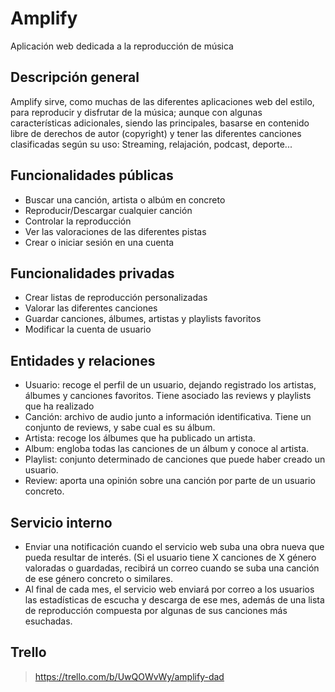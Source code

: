 # Amplify
Aplicación web dedicada a la reproducción de música

## Descripción general
Amplify sirve, como muchas de las diferentes aplicaciones web del estilo, para reproducir y disfrutar de la música; aunque con algunas características adicionales, siendo las principales, basarse en contenido libre de derechos de autor (copyright) y tener las diferentes canciones clasificadas según su uso: Streaming, relajación, podcast, deporte...

## Funcionalidades públicas
- Buscar una canción, artista o albúm en concreto
- Reproducir/Descargar cualquier canción
- Controlar la reproducción
- Ver las valoraciones de las diferentes pistas
- Crear o iniciar sesión en una cuenta

## Funcionalidades privadas
- Crear listas de reproducción personalizadas
- Valorar las diferentes canciones
- Guardar canciones, álbumes, artistas y playlists favoritos
- Modificar la cuenta de usuario

## Entidades y relaciones
- Usuario: recoge el perfil de un usuario, dejando registrado los artistas, álbumes y canciones favoritos. Tiene asociado las reviews y playlists que ha realizado
- Canción: archivo de audio junto a información identificativa. Tiene un conjunto de reviews, y sabe cual es su álbum.
- Artista: recoge los álbumes que ha publicado un artista.
- Album: engloba todas las canciones de un álbum y conoce al artista.
- Playlist: conjunto determinado de canciones que puede haber creado un usuario.
- Review: aporta una opinión sobre una canción por parte de un usuario concreto.

## Servicio interno
- Enviar una notificación cuando el servicio web suba una obra nueva que pueda resultar de interés. (Si el usuario tiene X canciones de X género valoradas o guardadas, recibirá un correo cuando se suba una canción de ese género concreto o similares. 
- Al final de cada mes, el servicio web enviará por correo a los usuarios las estadísticas de escucha y descarga de ese mes, además de una lista de reproducción compuesta por algunas de sus canciones más esuchadas. 
  
## Trello
> https://trello.com/b/UwQOWvWy/amplify-dad
